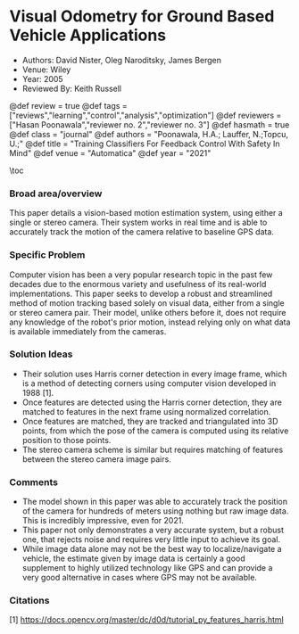 # Visual Odometry for Ground Based Vehicle Applications
* Authors: David Nister, Oleg Naroditsky, James Bergen
* Venue: Wiley
* Year: 2005
* Reviewed By: Keith Russell


@def review = true
@def tags = ["reviews","learning","control","analysis","optimization"]
@def reviewers = ["Hasan Poonawala","reviewer no. 2","reviewer no. 3"]
@def hasmath = true
@def class = "journal"
@def authors = "Poonawala, H.A.; Lauffer, N.;Topcu, U.;"
@def title = "Training Classifiers For Feedback Control With Safety In Mind"
@def venue = "Automatica"
@def year = "2021"

\toc

### Broad area/overview
This paper details a vision-based motion estimation system, using either a single or stereo camera.  Their system works in real time and is able to accurately track the motion of the camera relative to baseline GPS data.

### Specific Problem
Computer vision has been a very popular research topic in the past few decades due to the enormous variety and usefulness of its real-world implementations.  This paper seeks to develop a robust and streamlined method of motion tracking based solely on visual data, either from a single or stereo camera pair.  Their model, unlike others before it, does not require any knowledge of the robot's prior motion, instead relying only on what data is available immediately from the cameras.

### Solution Ideas
* Their solution uses Harris corner detection in every image frame, which is a method of detecting corners using computer vision developed in 1988 [1].  
* Once features are detected using the Harris corner detection, they are matched to features in the next frame using normalized correlation.
* Once features are matched, they are tracked and triangulated into 3D points, from which the pose of the camera is computed using its relative position to those points.
* The stereo camera scheme is similar but requires matching of features between the stereo camera image pairs.

### Comments
* The model shown in this paper was able to accurately track the position of the camera for hundreds of meters using nothing but raw image data.  This is incredibly impressive, even for 2021.
* This paper not only demonstrates a very accurate system, but a robust one, that rejects noise and requires very little input to achieve its goal.
* While image data alone may not be the best way to localize/navigate a vehicle, the estimate given by image data is certainly a good supplement to highly utilized technology like GPS and can provide a very good alternative in cases where GPS may not be available.

### Citations

[1] https://docs.opencv.org/master/dc/d0d/tutorial_py_features_harris.html
